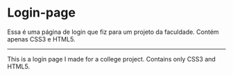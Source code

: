 # Login-page

Essa é uma página de login que fiz para um projeto da faculdade. Contém apenas CSS3 e HTML5.

----------------------------------------------------------------------------------------------------


This is a login page I made for a college project. Contains only CSS3 and HTML5.
